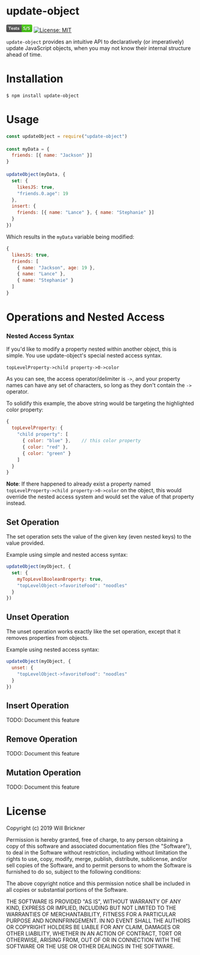 # update-object

![Test](test/badges/tests.png) 
[![License: MIT](https://img.shields.io/badge/License-MIT-yellow.svg)](https://opensource.org/licenses/MIT)

`update-object` provides an intuitive API to declaratively (or imperatively) update JavaScript objects, when you may not know their internal structure ahead of time.

# Installation

```shell
$ npm install update-object
```

# Usage

```javascript
const updateObject = require("update-object")

const myData = {
  friends: [{ name: "Jackson" }]
}

updateObject(myData, {
  set: {
    likesJS: true,
    "friends.0.age": 19
  },
  insert: {
    friends: [{ name: "Lance" }, { name: "Stephanie" }]
  }
})
```

Which results in the `myData` variable being modified:

```javascript
{
  likesJS: true,
  friends: [
    { name: "Jackson", age: 19 },
    { name: "Lance" },
    { name: "Stephanie" }
  ]
}
```

# Operations and Nested Access 

### Nested Access Syntax

If you'd like to modify a property nested within another object, this is simple.
You use update-object's special nested access syntax.

`topLevelProperty->child property->0->color`

As you can see, the access operator/delimiter is `->`, and your property names can have any set of characters, so long as they don't contain the `->` operator.

To solidify this example, the above string would be targeting the highlighted color property:

```javascript
{
  topLevelProperty: {
    "child property": [
      { color: "blue" },	// this color property
      { color: "red" },
      { color: "green" }
    ]
  }
}
```

**Note**: If there happened to already exist a property named `topLevelProperty->child property->0->color` on the object, this would override the nested access system and would set the value of that property instead.

## Set Operation

The set operation sets the value of the given key (even nested keys) to the value provided.

Example using simple and nested access syntax:

```javascript
updateObject(myObject, {
  set: {
    myTopLevelBooleanBroperty: true,
    "topLevelObject->favoriteFood": "noodles"
  }
})
```

## Unset Operation

The unset operation works exactly like the set operation, except that it removes properties from objects.

Example using nested access syntax:

```javascript
updateObject(myObject, {
  unset: {
    "topLevelObject->favoriteFood": "noodles"
  }
})
```

## Insert Operation

TODO: Document this feature

## Remove Operation

TODO: Document this feature

## Mutation Operation

TODO: Document this feature


# License

Copyright (c) 2019 Will Brickner

Permission is hereby granted, free of charge, to any person obtaining a copy
of this software and associated documentation files (the "Software"), to deal
in the Software without restriction, including without limitation the rights
to use, copy, modify, merge, publish, distribute, sublicense, and/or sell
copies of the Software, and to permit persons to whom the Software is
furnished to do so, subject to the following conditions:

The above copyright notice and this permission notice shall be included in all
copies or substantial portions of the Software.

THE SOFTWARE IS PROVIDED "AS IS", WITHOUT WARRANTY OF ANY KIND, EXPRESS OR
IMPLIED, INCLUDING BUT NOT LIMITED TO THE WARRANTIES OF MERCHANTABILITY,
FITNESS FOR A PARTICULAR PURPOSE AND NONINFRINGEMENT. IN NO EVENT SHALL THE
AUTHORS OR COPYRIGHT HOLDERS BE LIABLE FOR ANY CLAIM, DAMAGES OR OTHER
LIABILITY, WHETHER IN AN ACTION OF CONTRACT, TORT OR OTHERWISE, ARISING FROM,
OUT OF OR IN CONNECTION WITH THE SOFTWARE OR THE USE OR OTHER DEALINGS IN THE
SOFTWARE.